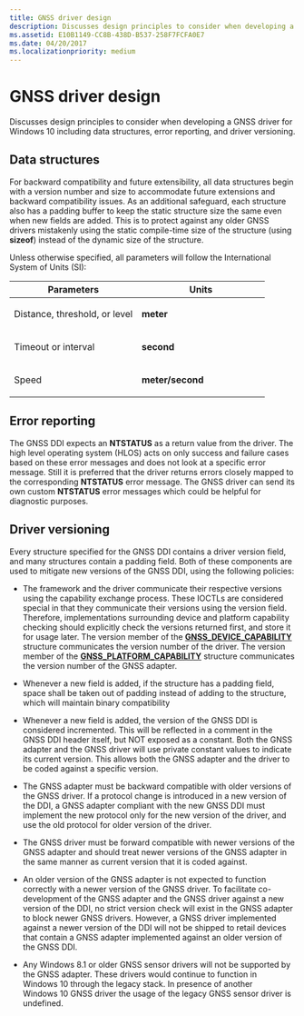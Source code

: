 ```yaml
---
title: GNSS driver design
description: Discusses design principles to consider when developing a GNSS driver for Windows 10 including data structures, error reporting, and driver versioning.
ms.assetid: E10B1149-CC8B-438D-B537-258F7FCFA0E7
ms.date: 04/20/2017
ms.localizationpriority: medium
---
```


# GNSS driver design


Discusses design principles to consider when developing a GNSS driver for Windows 10 including data structures, error reporting, and driver versioning.

## Data structures


For backward compatibility and future extensibility, all data structures begin with a version number and size to accommodate future extensions and backward compatibility issues. As an additional safeguard, each structure also has a padding buffer to keep the static structure size the same even when new fields are added. This is to protect against any older GNSS drivers mistakenly using the static compile-time size of the structure (using **sizeof**) instead of the dynamic size of the structure.

Unless otherwise specified, all parameters will follow the International System of Units (SI):

<table>
<colgroup>
<col width="50%" />
<col width="50%" />
</colgroup>
<thead>
<tr class="header">
<th>Parameters</th>
<th>Units</th>
</tr>
</thead>
<tbody>
<tr class="odd">
<td><p>Distance, threshold, or level</p></td>
<td><p><strong>meter</strong></p></td>
</tr>
<tr class="even">
<td><p>Timeout or interval</p></td>
<td><p><strong>second</strong></p></td>
</tr>
<tr class="odd">
<td><p>Speed</p></td>
<td><p><strong>meter/second</strong></p></td>
</tr>
</tbody>
</table>

 

## Error reporting


The GNSS DDI expects an **NTSTATUS** as a return value from the driver. The high level operating system (HLOS) acts on only success and failure cases based on these error messages and does not look at a specific error message. Still it is preferred that the driver returns errors closely mapped to the corresponding **NTSTATUS** error message. The GNSS driver can send its own custom **NTSTATUS** error messages which could be helpful for diagnostic purposes.

## Driver versioning


Every structure specified for the GNSS DDI contains a driver version field, and many structures contain a padding field. Both of these components are used to mitigate new versions of the GNSS DDI, using the following policies:

-   The framework and the driver communicate their respective versions using the capability exchange process. These IOCTLs are considered special in that they communicate their versions using the version field. Therefore, implementations surrounding device and platform capability checking should explicitly check the versions returned first, and store it for usage later. The version member of the [**GNSS\_DEVICE\_CAPABILITY**](https://docs.microsoft.com/windows-hardware/drivers/ddi/gnssdriver/ns-gnssdriver-gnss_device_capability) structure communicates the version number of the driver. The version member of the [**GNSS\_PLATFORM\_CAPABILITY**](https://docs.microsoft.com/windows-hardware/drivers/ddi/gnssdriver/ns-gnssdriver-gnss_platform_capability) structure communicates the version number of the GNSS adapter.

-   Whenever a new field is added, if the structure has a padding field, space shall be taken out of padding instead of adding to the structure, which will maintain binary compatibility

-   Whenever a new field is added, the version of the GNSS DDI is considered incremented. This will be reflected in a comment in the GNSS DDI header itself, but NOT exposed as a constant. Both the GNSS adapter and the GNSS driver will use private constant values to indicate its current version. This allows both the GNSS adapter and the driver to be coded against a specific version.

-   The GNSS adapter must be backward compatible with older versions of the GNSS driver. If a protocol change is introduced in a new version of the DDI, a GNSS adapter compliant with the new GNSS DDI must implement the new protocol only for the new version of the driver, and use the old protocol for older version of the driver.

-   The GNSS driver must be forward compatible with newer versions of the GNSS adapter and should treat newer versions of the GNSS adapter in the same manner as current version that it is coded against.

-   An older version of the GNSS adapter is not expected to function correctly with a newer version of the GNSS driver. To facilitate co-development of the GNSS adapter and the GNSS driver against a new version of the DDI, no strict version check will exist in the GNSS adapter to block newer GNSS drivers. However, a GNSS driver implemented against a newer version of the DDI will not be shipped to retail devices that contain a GNSS adapter implemented against an older version of the GNSS DDI.

-   Any Windows 8.1 or older GNSS sensor drivers will not be supported by the GNSS adapter. These drivers would continue to function in Windows 10 through the legacy stack. In presence of another Windows 10 GNSS driver the usage of the legacy GNSS sensor driver is undefined.

 

 





